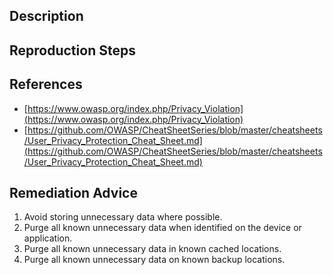 ## Description


## Reproduction Steps


## References

- [https://www.owasp.org/index.php/Privacy_Violation](https://www.owasp.org/index.php/Privacy_Violation)
- [https://github.com/OWASP/CheatSheetSeries/blob/master/cheatsheets/User_Privacy_Protection_Cheat_Sheet.md](https://github.com/OWASP/CheatSheetSeries/blob/master/cheatsheets/User_Privacy_Protection_Cheat_Sheet.md)


## Remediation Advice

1. Avoid storing unnecessary data where possible.
2. Purge all known unnecessary data when identified on the device or application.
3. Purge all known unnecessary data in known cached locations.
4. Purge all known unnecessary data on known backup locations.

